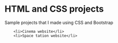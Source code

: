 <h1> HTML and CSS projects</h1>
    <P> Sample projects that I made using CSS and Bootstrap </P>

        <li>Cinema website</li>
        <li>Space tation website</li>